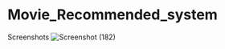 # Movie_Recommended_system
Screenshots
![Screenshot (182)](https://github.com/Kapcool12/Movie_Recommended_system/assets/94378669/6ca31679-c741-4bbe-8dbd-4279bfb6a51c)

